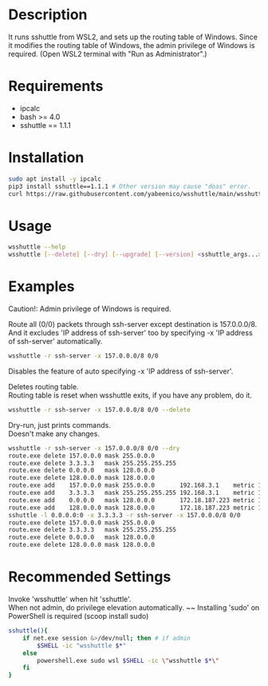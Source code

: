 
# Description
It runs sshuttle from WSL2, and sets up the routing table of Windows.
Since it modifies the routing table of Windows,
the admin privilege of Windows is required.
(Open WSL2 terminal with "Run as Administrator".)

# Requirements
- ipcalc
- bash >= 4.0
- sshuttle == 1.1.1

# Installation
```bash
sudo apt install -y ipcalc
pip3 install sshuttle==1.1.1 # Other version may cause "doas" error.
curl https://raw.githubusercontent.com/yabeenico/wsshuttle/main/wsshuttle | sudo install /dev/stdin /usr/local/bin/wsshuttle
```

# Usage
```bash
wsshuttle --help
wsshuttle [--delete] [--dry] [--upgrade] [--version] <sshuttle_args...>
```

# Examples

Caution!: Admin privilege of Windows is required.

Route all (0/0) packets through ssh-server except destination is 157.0.0.0/8.  
And it excludes 'IP address of ssh-server' too by specifying
-x 'IP address of ssh-server' automatically.

```bash
wsshuttle -r ssh-server -x 157.0.0.0/8 0/0
```

Disables the feature of auto specifying -x 'IP address of ssh-server'.

Deletes routing table.  
Routing table is reset when wsshuttle exits, if you have any problem, do it.

```bash
wsshuttle -r ssh-server -x 157.0.0.0/8 0/0 --delete
```

Dry-run, just prints commands.  
Doesn't make any changes.

```bash
wsshuttle -r ssh-server -x 157.0.0.0/8 0/0 --dry
route.exe delete 157.0.0.0 mask 255.0.0.0
route.exe delete 3.3.3.3   mask 255.255.255.255
route.exe delete 0.0.0.0   mask 128.0.0.0
route.exe delete 128.0.0.0 mask 128.0.0.0
route.exe add    157.0.0.0 mask 255.0.0.0       192.168.3.1    metric 1 if 7
route.exe add    3.3.3.3   mask 255.255.255.255 192.168.3.1    metric 1 if 7
route.exe add    0.0.0.0   mask 128.0.0.0       172.18.187.223 metric 1 if 46
route.exe add    128.0.0.0 mask 128.0.0.0       172.18.187.223 metric 1 if 46
sshuttle -l 0.0.0.0:0 -x 3.3.3.3 -r ssh-server -x 157.0.0.0/8 0/0
route.exe delete 157.0.0.0 mask 255.0.0.0
route.exe delete 3.3.3.3   mask 255.255.255.255
route.exe delete 0.0.0.0   mask 128.0.0.0
route.exe delete 128.0.0.0 mask 128.0.0.0
```

# Recommended Settings

Invoke 'wsshuttle' when hit 'sshuttle'.  
When not admin, do privilege elevation automatically. ~~
Installing 'sudo' on PowerShell is required (scoop install sudo)

```bash
sshuttle(){
    if net.exe session &>/dev/null; then # if admin
        $SHELL -ic "wsshuttle $*"
    else
        powershell.exe sudo wsl $SHELL -ic \"wsshuttle $*\"
    fi
}
```

